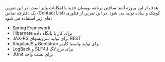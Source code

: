 
هدف از این پروژه آشنا ساختن برنامه نویسان جدید با امکانات وایز است. در این تمرین یک دفترچه تماس (Contact List) کوچک و ساده تولید می شود. در این تمرین از فناوری های زیر استفاده می شود:

-   Spring Framework
-   Hibernate برای کار با پایگاه داده
-   JAX-RS برای تولید سرویسهای REST
-   AngularJS و Bootstrap‌ برای تولید واسط کاربر
-   LogBack‌ و SLF4J برای درج لاگ
-   JUnit برای تست واحد

